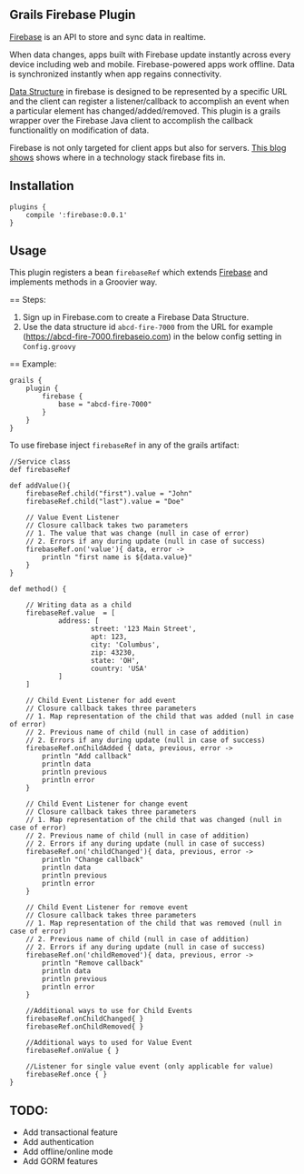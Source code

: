 Grails Firebase Plugin
----------------------

[Firebase](https://www.firebase.com/) is an API to store and sync data in realtime. 

When data changes, apps built with Firebase update instantly across every device including web and mobile.
Firebase-powered apps work offline. Data is synchronized instantly when app regains connectivity.

[Data Structure](https://www.firebase.com/docs/data-structure.html) in firebase is designed to be represented by a specific URL and the client can register a listener/callback to accomplish an event when a particular element has changed/added/removed. This plugin is a grails wrapper over the Firebase Java client to accomplish the callback functionalitly on modification of data. 

Firebase is not only targeted for client apps but also for servers. [This blog shows](https://www.firebase.com/blog/2013-03-25-where-does-firebase-fit.html) shows where in a technology stack firebase fits in.

Installation
------------

    plugins {
        compile ':firebase:0.0.1'
    }

Usage
-----

This plugin registers a bean `firebaseRef` which extends [Firebase](https://www.firebase.com/docs/java-api/javadoc/index.html) and implements methods in a Groovier way.

== Steps:

1. Sign up in Firebase.com to create a Firebase Data Structure.
2. Use the data structure id `abcd-fire-7000` from the URL for example (https://abcd-fire-7000.firebaseio.com) in the below config setting in `Config.groovy`

== Example:

    grails {
        plugin {
            firebase {
                base = "abcd-fire-7000"
            }
        }
    }
    
To use firebase inject `firebaseRef` in any of the grails artifact:

    //Service class
    def firebaseRef

    def addValue(){
        firebaseRef.child("first").value = "John"
        firebaseRef.child("last").value = "Doe"

        // Value Event Listener
        // Closure callback takes two parameters
        // 1. The value that was change (null in case of error)
        // 2. Errors if any during update (null in case of success)
        firebaseRef.on('value'){ data, error ->
            println "first name is ${data.value}"
        }
    }

    def method() {

        // Writing data as a child
        firebaseRef.value  = [
                address: [
                        street: '123 Main Street',
                        apt: 123,
                        city: 'Columbus',
                        zip: 43230,
                        state: 'OH',
                        country: 'USA'
                ]
        ]
        
        // Child Event Listener for add event
        // Closure callback takes three parameters
        // 1. Map representation of the child that was added (null in case of error)
        // 2. Previous name of child (null in case of addition)
        // 2. Errors if any during update (null in case of success)
        firebaseRef.onChildAdded { data, previous, error ->
            println "Add callback"
            println data
            println previous
            println error
        }

        // Child Event Listener for change event
        // Closure callback takes three parameters
        // 1. Map representation of the child that was changed (null in case of error)
        // 2. Previous name of child (null in case of addition)
        // 2. Errors if any during update (null in case of success)
        firebaseRef.on('childChanged'){ data, previous, error ->
            println "Change callback"
            println data
            println previous
            println error
        }

        // Child Event Listener for remove event
        // Closure callback takes three parameters
        // 1. Map representation of the child that was removed (null in case of error)
        // 2. Previous name of child (null in case of addition)
        // 2. Errors if any during update (null in case of success)
        firebaseRef.on('childRemoved'){ data, previous, error ->
            println "Remove callback"
            println data
            println previous
            println error
        }
        
        //Additional ways to use for Child Events
        firebaseRef.onChildChanged{ }
        firebaseRef.onChildRemoved{ }
        
        //Additional ways to used for Value Event
        firebaseRef.onValue { }
        
        //Listener for single value event (only applicable for value)
        firebaseRef.once { }
    }
    
    
TODO:
-----

 - Add transactional feature
 - Add authentication
 - Add offline/online mode
 - Add GORM features
